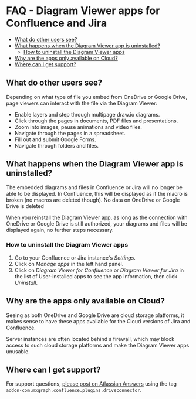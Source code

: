 # FAQ - Diagram Viewer apps for Confluence and Jira

<!-- TOC -->

- [What do other users see?](#what-do-other-users-see)
- [What happens when the Diagram Viewer app is uninstalled?](#what-happens-when-the-diagram-viewer-app-is-uninstalled)
  - [How to uninstall the Diagram Viewer apps](#how-to-uninstall-the-diagram-viewer-apps)
- [Why are the apps only available on Cloud?](#why-are-the-apps-only-available-on-cloud)
- [Where can I get support?](#where-can-i-get-support)

<!-- /TOC -->

## What do other users see?

Depending on what type of file you embed from OneDrive or Google Drive, page viewers can interact with the file via the Diagram Viewer:

- Enable layers and step through multipage draw.io diagrams.
- Click through the pages in documents, PDF files and presentations.
- Zoom into images, pause animations and video files.
- Navigate through the pages in a spreadsheet.
- Fill out and submit Google Forms.
- Navigate through folders and files.

## What happens when the Diagram Viewer app is uninstalled?

The embedded diagrams and files in Confluence or Jira will no longer be able to be displayed. In Confluence, this will be displayed as if the macro is broken (no macros are deleted though). No data on OneDrive or Google Drive is deleted

When you reinstall the Diagram Viewer app, as long as the connection with OneDrive or Google Drive is still authorized, your diagrams and files will be displayed again, no further steps necessary.

### How to uninstall the Diagram Viewer apps

1. Go to your Confluence or Jira instance's _Settings_.
2. Click on _Manage apps_ in the left hand panel.
3. Click on _Diagram Viewer for Confluence_ or _Diagram Viewer for Jira_ in the list of User-installed apps to see the app information, then click _Uninstall_.

## Why are the apps only available on Cloud?

Seeing as both OneDrive and Google Drive are cloud storage platforms, it makes sense to have these apps available for the Cloud versions of Jira and Confluence.

Server instances are often located behind a firewall, which may block access to such cloud storage platforms and make the Diagram Viewer apps unusable.

## Where can I get support?

For support questions, [please post on Atlassian Answers](https://community.atlassian.com/t5/custom/page/page-id/create-post-step-1?add-tags=atlassian-marketplace,addon-com.mxgraph.jira.plugins.onedrive,cloud&_ga=2.112434820.1415765857.1573649462-882215707.1573649462) using the tag ``addon-com.mxgraph.confluence.plugins.driveconnector``.
